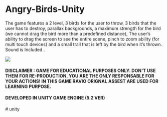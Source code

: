 # Angry-Birds-Unity

The game features a 2 level, 3 birds for the user to throw, 3 birds  that the user has to destroy, parallax backgrounds, a maximum strength for the bird (we cannot drag the bird more than a predefined distance), The user’s ability to drag the screen to see the entire scene, pinch to zoom ability (for multi touch devices)  and a small trail that is left by the bird when it’s thrown. Sound is Included .

<img src="image.gif" />

#### DISCLAIMER : GAME FOR EDUCATIONAL PURPOSES ONLY. DON'T USE THEM FOR RE-PRODUCTION. YOU ARE THE ONLY RESPONSABLE FOR YOUR ACTIONS! IN THIS GAME RAVIO ORIGNAL ASSEST ARE USED FOR LEARNING PURPOSE.

#### DEVELOPED IN UNITY GAME ENGINE (5.2 VER)
#   u n i t y  
 